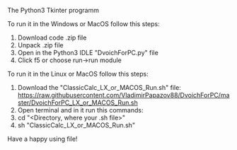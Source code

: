 The Python3 Tkinter programm

To run it in the Windows or MacOS follow this steps:
1. Download code .zip file
2. Unpack .zip file
3. Open in the Python3 IDLE "DvoichForPC.py" file
4. Click f5 or choose run->run module

To run it in the Linux or MacOS follow this steps:
1. Download the "ClassicCalc_LX_or_MACOS_Run.sh" file: https://raw.githubusercontent.com/VladimirPapazov88/DvoichForPC/master/DvoichForPC_LX_or_MACOS_Run.sh
2. Open terminal and in it run this commands:
3. cd "<Directory, where your .sh file>"
4. sh "ClassicCalc_LX_or_MACOS_Run.sh"

Have a happy using file!
